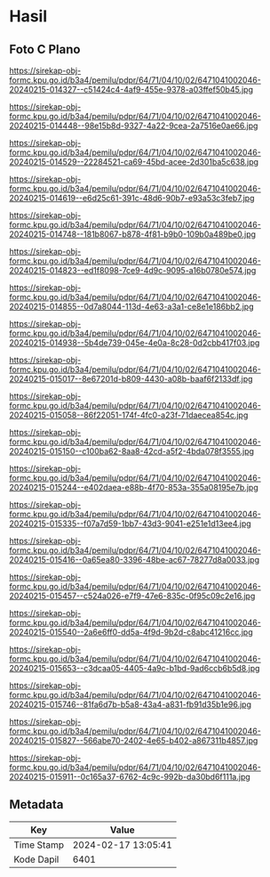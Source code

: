 # Hasil

## Foto C Plano

https://sirekap-obj-formc.kpu.go.id/b3a4/pemilu/pdpr/64/71/04/10/02/6471041002046-20240215-014327--c51424c4-4af9-455e-9378-a03ffef50b45.jpg

https://sirekap-obj-formc.kpu.go.id/b3a4/pemilu/pdpr/64/71/04/10/02/6471041002046-20240215-014448--98e15b8d-9327-4a22-9cea-2a7516e0ae66.jpg

https://sirekap-obj-formc.kpu.go.id/b3a4/pemilu/pdpr/64/71/04/10/02/6471041002046-20240215-014529--22284521-ca69-45bd-acee-2d301ba5c638.jpg

https://sirekap-obj-formc.kpu.go.id/b3a4/pemilu/pdpr/64/71/04/10/02/6471041002046-20240215-014619--e6d25c61-391c-48d6-90b7-e93a53c3feb7.jpg

https://sirekap-obj-formc.kpu.go.id/b3a4/pemilu/pdpr/64/71/04/10/02/6471041002046-20240215-014748--181b8067-b878-4f81-b9b0-109b0a489be0.jpg

https://sirekap-obj-formc.kpu.go.id/b3a4/pemilu/pdpr/64/71/04/10/02/6471041002046-20240215-014823--ed1f8098-7ce9-4d9c-9095-a16b0780e574.jpg

https://sirekap-obj-formc.kpu.go.id/b3a4/pemilu/pdpr/64/71/04/10/02/6471041002046-20240215-014855--0d7a8044-113d-4e63-a3a1-ce8e1e186bb2.jpg

https://sirekap-obj-formc.kpu.go.id/b3a4/pemilu/pdpr/64/71/04/10/02/6471041002046-20240215-014938--5b4de739-045e-4e0a-8c28-0d2cbb417f03.jpg

https://sirekap-obj-formc.kpu.go.id/b3a4/pemilu/pdpr/64/71/04/10/02/6471041002046-20240215-015017--8e67201d-b809-4430-a08b-baaf6f2133df.jpg

https://sirekap-obj-formc.kpu.go.id/b3a4/pemilu/pdpr/64/71/04/10/02/6471041002046-20240215-015058--86f22051-174f-4fc0-a23f-71daecea854c.jpg

https://sirekap-obj-formc.kpu.go.id/b3a4/pemilu/pdpr/64/71/04/10/02/6471041002046-20240215-015150--c100ba62-8aa8-42cd-a5f2-4bda078f3555.jpg

https://sirekap-obj-formc.kpu.go.id/b3a4/pemilu/pdpr/64/71/04/10/02/6471041002046-20240215-015244--e402daea-e88b-4f70-853a-355a08195e7b.jpg

https://sirekap-obj-formc.kpu.go.id/b3a4/pemilu/pdpr/64/71/04/10/02/6471041002046-20240215-015335--f07a7d59-1bb7-43d3-9041-e251e1d13ee4.jpg

https://sirekap-obj-formc.kpu.go.id/b3a4/pemilu/pdpr/64/71/04/10/02/6471041002046-20240215-015416--0a65ea80-3396-48be-ac67-78277d8a0033.jpg

https://sirekap-obj-formc.kpu.go.id/b3a4/pemilu/pdpr/64/71/04/10/02/6471041002046-20240215-015457--c524a026-e7f9-47e6-835c-0f95c09c2e16.jpg

https://sirekap-obj-formc.kpu.go.id/b3a4/pemilu/pdpr/64/71/04/10/02/6471041002046-20240215-015540--2a6e6ff0-dd5a-4f9d-9b2d-c8abc41216cc.jpg

https://sirekap-obj-formc.kpu.go.id/b3a4/pemilu/pdpr/64/71/04/10/02/6471041002046-20240215-015653--c3dcaa05-4405-4a9c-b1bd-9ad6ccb6b5d8.jpg

https://sirekap-obj-formc.kpu.go.id/b3a4/pemilu/pdpr/64/71/04/10/02/6471041002046-20240215-015746--81fa6d7b-b5a8-43a4-a831-fb91d35b1e96.jpg

https://sirekap-obj-formc.kpu.go.id/b3a4/pemilu/pdpr/64/71/04/10/02/6471041002046-20240215-015827--566abe70-2402-4e65-b402-a867311b4857.jpg

https://sirekap-obj-formc.kpu.go.id/b3a4/pemilu/pdpr/64/71/04/10/02/6471041002046-20240215-015911--0c165a37-6762-4c9c-992b-da30bd6f111a.jpg


## Metadata

| Key        | Value               |
| ---------- | ------------------- |
| Time Stamp | 2024-02-17 13:05:41 |
| Kode Dapil | 6401                |




